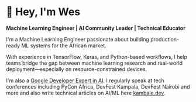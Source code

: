 # 👋 Hey, I'm Wes

**Machine Learning Engineer | AI Community Leader | Technical Educator**

I'm a Machine Learning Engineer passionate about building production-ready ML systems for the African market.

With experience in TensorFlow, Keras, and Python-based workflows, I help teams bridge the gap between machine learning research and real-world deployment—especially on resource-constrained devices.

I'm also a [Google Developer Expert in AI](https://g.dev/kambale). I regularly speak at tech conferences including PyCon Africa, DevFest Kampala, DevFest Nairobi and more and also write technical articles on AI/ML here [kambale.dev](https://kambale.dev). 

